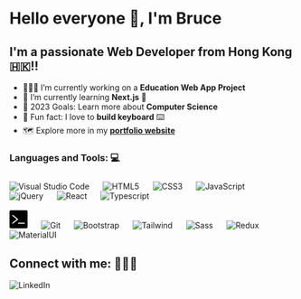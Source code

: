 # Hello everyone 👋, I'm Bruce

## I'm a passionate Web Developer from Hong Kong 🇭🇰!!

- 👨🏻‍💻 I’m currently working on a **Education Web App Project**
- 🌱 I’m currently learning **Next.js** 🤣
- 🎯 2023 Goals: Learn more about **Computer Science**
- 🌟 Fun fact: I love to **build keyboard** ⌨️
- 🗺 Explore more in my [**portfolio website**][portfolio]

### Languages and Tools: 💻

<div align="left" style="padding-top:10px;" >
<img alt="Visual Studio Code" width="32px" src="https://cdn.jsdelivr.net/gh/devicons/devicon/icons/vscode/vscode-original.svg" style="padding-right:20px;" />
<img alt="HTML5" width="32px" src="https://cdn.jsdelivr.net/gh/devicons/devicon/icons/html5/html5-original.svg" style="padding-right:20px;" />
<img alt="CSS3" width="32px" src="https://cdn.jsdelivr.net/gh/devicons/devicon/icons/css3/css3-original.svg" style="padding-right:20px;" />
<img alt="JavaScript" width="32px" src="https://cdn.jsdelivr.net/gh/devicons/devicon/icons/javascript/javascript-original.svg" style="padding-right:20px;" />
<img alt="jQuery" width="32px" src="https://cdn.jsdelivr.net/gh/devicons/devicon/icons/jquery/jquery-original.svg" style="padding-right:20px;" />
<img alt="React" width="32px" src="https://cdn.jsdelivr.net/gh/devicons/devicon/icons/react/react-original.svg" style="padding-right:20px;" />
<img alt="Typescript" width="32px" src="https://cdn.jsdelivr.net/gh/devicons/devicon/icons/typescript/typescript-original.svg" style="padding-right:20px;" />
</div>
<br />
<div align="left">
<img alt="Command Line" width="32px" src="./img/terminal.png" style="padding-right:20px;" />
<img alt="Git" width="32px" src="https://cdn.jsdelivr.net/gh/devicons/devicon/icons/git/git-original.svg" style="padding-right:20px;" />
<img alt="Bootstrap" width="32px" src="https://cdn.jsdelivr.net/gh/devicons/devicon/icons/bootstrap/bootstrap-original.svg" style="padding-right:20px;" />
<img alt="Tailwind" width="32px" src="https://cdn.jsdelivr.net/gh/devicons/devicon/icons/tailwindcss/tailwindcss-plain.svg" style="padding-right:20px;" />
<img alt="Sass" width="32px" src="https://cdn.jsdelivr.net/gh/devicons/devicon/icons/sass/sass-original.svg" style="padding-right:20px;" />
<img alt="Redux" width="32px" src="https://cdn.jsdelivr.net/gh/devicons/devicon/icons/redux/redux-original.svg" style="padding-right:20px;" />
<img alt="MaterialUI" width="32px" src="https://cdn.jsdelivr.net/gh/devicons/devicon/icons/materialui/materialui-original.svg" style="padding-right:20px;" />
</div>

## Connect with me: 🙋🏻‍♂️

[<img align="left" alt="LinkedIn"  src="https://img.shields.io/badge/LinkedIn-0077B5?style=for-the-badge&logo=linkedin&logoColor=white" />][linkedin]

[linkedin]: https://www.linkedin.com/in/bruce-webdeveloper
[portfolio]: https://lto666.github.io/
